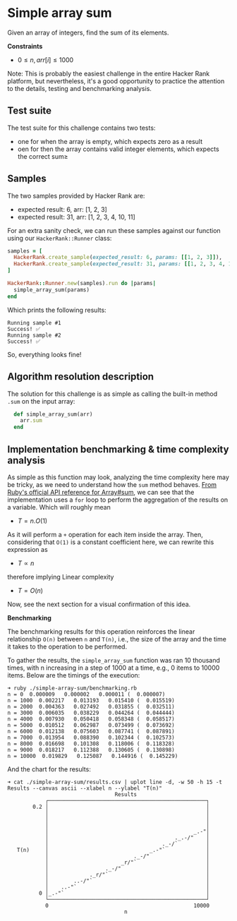 # Simple array sum

Given an array of integers, find the sum of its elements.

**Constraints**

- $0 \leq n, arr[i] \leq 1000$

Note: This is probably the easiest challenge in the entire Hacker Rank platform, but nevertheless, it's a good opportunity to practice the attention to the details, testing and benchmarking analysis.

## Test suite

The test suite for this challenge contains two tests:

- one for when the array is empty, which expects zero as a result
- oen for then the array contains valid integer elements, which expects the correct sum≥

## Samples

The two samples provided by Hacker Rank are:

- expected result: 6, arr: [1, 2, 3]
- expected result: 31, arr: [1, 2, 3, 4, 10, 11]

For an extra sanity check, we can run these samples against our function using our `HackerRank::Runner` class:

```ruby
samples = [
  HackerRank.create_sample(expected_result: 6, params: [[1, 2, 3]]),
  HackerRank.create_sample(expected_result: 31, params: [[1, 2, 3, 4, 10, 11]]),
]

HackerRank::Runner.new(samples).run do |params|
  simple_array_sum(params)
end
```

Which prints the following results:

```console
Running sample #1
Success! ✅
Running sample #2
Success! ✅
```

So, everything looks fine!

## Algorithm resolution description

The solution for this challenge is as simple as calling the built-in method `.sum` on the input array:

```ruby
  def simple_array_sum(arr)
    arr.sum
  end
```

## Implementation benchmarking & time complexity analysis

As simple as this function may look, analyzing the time complexity here may be tricky, as we need to understand how the `sum` method behaves. [From Ruby's official API reference for Array#sum](https://apidock.com/ruby/Array/sum), we can see that the implementation uses a `for` loop to perform the aggregation of the results on a variable. Which will roughly mean

- $T = n.O(1)$

As it will perform a `+` operation for each item inside the array. Then, considering that `O(1)` is a constant coefficient here, we can rewrite this expression as

- $T \propto n$

therefore implying Linear complexity

- $T = O(n)$

Now, see the next section for a visual confirmation of this idea.

**Benchmarking**

The benchmarking results for this operation reinforces the linear relationship `O(n)` between `n` and `T(n)`, i.e., the size of the array and the time it takes to the operation to be performed.

To gather the results, the `simple_array_sum` function was ran 10 thousand times, with n increasing in a step of 1000 at a time, e.g., 0 items to 10000 items. Below are the timings of the execution:

```console
➜ ruby ./simple-array-sum/benchmarking.rb
n = 0  0.000009   0.000002   0.000011 (  0.000007)
n = 1000  0.002217   0.013193   0.015410 (  0.015519)
n = 2000  0.004363   0.027492   0.031855 (  0.032511)
n = 3000  0.006035   0.038229   0.044264 (  0.044444)
n = 4000  0.007930   0.050418   0.058348 (  0.058517)
n = 5000  0.010512   0.062987   0.073499 (  0.073692)
n = 6000  0.012138   0.075603   0.087741 (  0.087891)
n = 7000  0.013954   0.088390   0.102344 (  0.102573)
n = 8000  0.016698   0.101308   0.118006 (  0.118328)
n = 9000  0.018217   0.112388   0.130605 (  0.130898)
n = 10000  0.019829   0.125087   0.144916 (  0.145229)
```

And the chart for the results:

```console
➜ cat ./simple-array-sum/results.csv | uplot line -d, -w 50 -h 15 -t Results --canvas ascii --xlabel n --ylabel "T(n)"
                                  Results
            ┌──────────────────────────────────────────────────┐
        0.2 │                                                  │
            │                                                  │
            │                                                  │
            │                                                  │
            │                                              _.-"│
            │                                        ._.-/"    │
            │                                    ._-/`         │
   T(n)     │                                _.-"`             │
            │                           ._-/"                  │
            │                       _r/"`                      │
            │                  ._-/"                           │
            │             ._r/"`                               │
            │        ..-/"`                                    │
            │    ..-"`                                         │
          0 │_.-"`                                             │
            └──────────────────────────────────────────────────┘
            0                                              10000
                                     n
```
